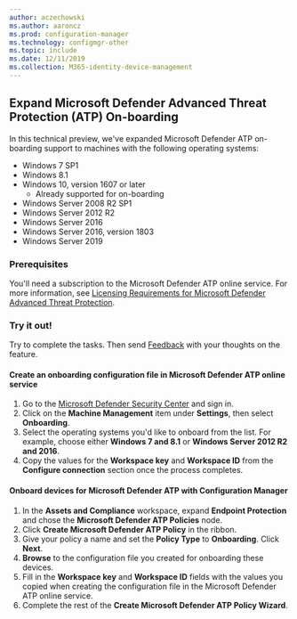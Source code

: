 ```yaml
---
author: aczechowski
ms.author: aaroncz
ms.prod: configuration-manager
ms.technology: configmgr-other
ms.topic: include
ms.date: 12/11/2019
ms.collection: M365-identity-device-management
---
```


## Expand Microsoft Defender Advanced Threat Protection (ATP) On-boarding

In this technical preview, we've expanded Microsoft Defender ATP on-boarding support to machines with the following operating systems:

- Windows 7 SP1
- Windows 8.1
- Windows 10, version 1607 or later
   - Already supported for on-boarding
- Windows Server 2008 R2 SP1
- Windows Server 2012 R2
- Windows Server 2016
- Windows Server 2016, version 1803
- Windows Server 2019

### Prerequisites

 You'll need a subscription to the Microsoft Defender ATP online service. For more information, see [Licensing Requirements for Microsoft Defender Advanced Threat Protection](https://docs.microsoft.com/windows/security/threat-protection/microsoft-defender-atp/minimum-requirements#licensing-requirements).


### Try it out!

Try to complete the tasks. Then send [Feedback](/sccm/core/understand/find-help#product-feedback) with your thoughts on the feature.

#### Create an onboarding configuration file in Microsoft Defender ATP online service

1. Go to the [Microsoft Defender Security Center](https://securitycenter.windows.com/) and sign in.
1. Click on the **Machine Management** item under **Settings**, then select **Onboarding**.
1. Select the operating systems you'd like to onboard from the list. For example, choose either **Windows 7 and 8.1** or **Windows Server 2012 R2 and 2016**.
1. Copy the values for the **Workspace key** and **Workspace ID** from the **Configure connection** section once the process completes.

#### Onboard devices for Microsoft Defender ATP with Configuration Manager

1. In the **Assets and Compliance** workspace, expand **Endpoint Protection** and chose the **Microsoft Defender ATP Policies** node.
1. Click **Create Microsoft Defender ATP Policy** in the ribbon.
1. Give your policy a name and set the **Policy Type** to **Onboarding**. Click **Next**.
1. **Browse** to the configuration file you created for onboarding these devices.
1. Fill in the **Workspace key** and **Workspace ID** fields with the values you copied when creating the configuration file in the Microsoft Defender ATP online service.
1. Complete the rest of the **Create Microsoft Defender ATP Policy Wizard**.
